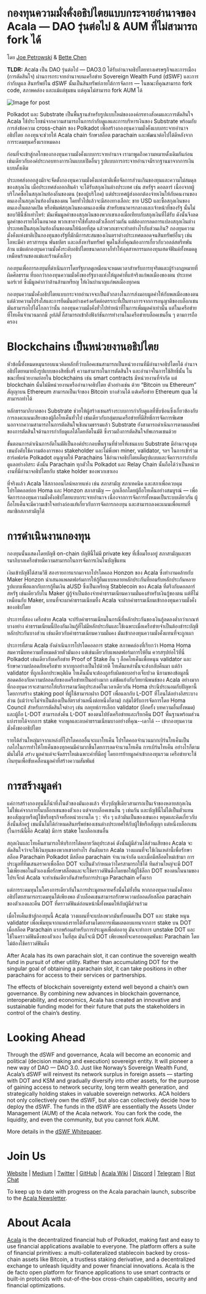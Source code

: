 # กองทุนความมั่งคั่งอธิปไตยแบบกระจายอำนาจของ Acala — DAO รุ่นต่อไป & AUM ที่ไม่สามารถ fork ได้

โดย [Joe Petrowski](https://medium.com/u/9f4b86fbf09a?source=post_page-----80f8c23d8f27--------------------------------) & [Bette Chen](https://medium.com/u/8d475d21e811?source=post_page-----80f8c23d8f27--------------------------------)

**TLDR:** Acala เป็น DAO รุ่นต่อไป — DAO3.0 ได้รับอำนาจอธิปไตยทางเศรษฐกิจและการเมือง (การตัดสินใจ) ผ่านการกระจายอำนาจบนเครือข่าย Sovereign Wealth Fund (dSWF) และการกำกับดูแล สินทรัพย์ใน dSWF นั้นเป็นสินทรัพย์ภายใต้การจัดการ — ในขณะที่คุณสามารถ fork code, สภาพคล่อง และแม้แต่ชุมชน แต่คุณไม่สามารถ fork AUM ได้

![Image for post](https://miro.medium.com/max/1600/1*tG3vPiETDyoJgt1aC_5ygg.jpeg)

Polkadot และ Substrate เป็นพื้นฐานสำหรับรูปแบบใหม่ขององค์กรทางสังคมและการตัดสินใจ Acala ใช้ประโยชน์จากความสามารถในการกำกับดูแลและการบริหารเงินของ Substrate พร้อมกับการส่งข้อความ cross-chain ของ Polkadot เพื่อสร้างกองทุนความมั่งคั่งแบบกระจายอำนาจอธิปไตย กองทุนจะช่วยให้ Acala chain รักษาสล็อต parachain และพัฒนาต่อไปได้ดีหลังจากการระดมทุนครั้งแรกหมดลง

ก่อนที่จะเข้าสู่กลไกของกองทุนความมั่งคั่งแบบกระจายอำนาจ เรามาพูดถึงความหมายดั้งเดิมกันก่อน เช่นเดียวกับองค์ประกอบทางการเงินแบบเปิดอื่นๆ รูปแบบการกระจายอำนาจมีรากฐานมาจากการเงินแบบดั้งเดิม

ประเทศส่งออกสูงมักจะจัดตั้งกองทุนความมั่งคั่งแห่งชาติเพื่อจัดการส่วนเกินของทุนและความไม่สมดุลของสกุลเงิน เมื่อประเทศส่งออกสินค้า จะได้รับสกุลเงินต่างประเทศ เช่น สหรัฐฯ ดอลลาร์ เนื่องจากผู้บริโภคซื้อในสกุลเงินท้องถิ่นของตน (ของผู้บริโภค) แต่ประเทศผู้ส่งออกต้องจ่ายเงินให้กับคนงานของตนเองในสกุลเงินท้องถิ่นของตน โดยทั่วไปแล้วจะมีสองทางเลือก: ขาย USD และซื้อสกุลเงินของตนเองในตลาดเปิด หรือพิมพ์สกุลเงินของตนเองเพิ่ม สำหรับธนาคารกลางและเจ้าหน้าที่ของรัฐ นั้นไม่ชอบวิธีนี้ซักเท่าไหร่: มันเพิ่มมูลค่าของสกุลเงินของพวกเขาเองเมื่อเทียบกับสกุลเงินที่ได้รับ ดังนั้นจึงลดมูลค่าของรายได้ในอนาคต พวกเขาอาจใช้ทั้งสองตัวเลือกร่วมกัน แต่ต้องการลดการแปลงสกุลเงินต่างประเทศเป็นสกุลเงินท้องถิ่นของตนให้น้อยที่สุด แล้วพวกเขาจะทำอย่างไรกับส่วนเกิน? กองทุนความมั่งคั่งแห่งชาติเป็นกองทุนของรัฐที่มักมีการสะสมของเงินตราต่างประเทศตลอดจนสินทรัพย์อื่นๆ เช่น โลหะมีค่า ตราสารทุน พันธบัตร และอสังหาริมทรัพย์ พูดในสิ่งที่คุณต้องการเกี่ยวกับวอลล์สตรีทพันล้าน แม้แต่กองทุนความมั่งคั่งระดับอธิปไตยขนาดกลางก็ทำให้อุตสาหกรรมกองทุนเฮดจ์ฟันด์ทั้งหมดดูเหมือนร้านของแม่และร้านดังเล็กๆ

กองทุนเพื่อการลงทุนที่ดำเนินการโดยรัฐบาลดูเหมือนจะหมดเวลาสำหรับการทุจริตและผู้ร่างกฎหมายที่ผิดศีลธรรม ที่บอกว่ากองทุนความมั่งคั่งของรัฐบางแห่งให้มูลค่าที่แท้จริงแก่พลเมืองของตน ประเทศนอร์เวย์ ซึ่งมีมูลค่ากว่าล้านล้านเหรียญ ให้เงินบำนาญแก่พลเมืองทุกคน

กองทุนความมั่งคั่งอธิปไตยแบบกระจายอำนาจจะเป็นตัวกลางในการส่งมอบมูลค่าให้กับพลเมืองของตน แต่ด้วยความโปร่งใสและการยึดมั่นอย่างเคร่งครัดต่อตรรกะที่เป็นทางการจากการอนุญาติของบล็อกเชน มันสามารถไปได้ไกลกว่านั้น กองทุนความมั่งคั่งทั่วไปทำหน้าที่ในการเพิ่มมูลค่าเท่านั้น แต่ในเครือข่ายที่โทเค็นจำนวนมากมี _ยูทิลิตี้_ ก็สามารถเข้าถึงฟังก์ชันการทำงานในเครือข่ายบล็อคเชนอื่น ๆ ตามการถือครอง

# Blockchains เป็นหน่วยงานอธิปไตย

หัวข้อนี้ทั้งหมดหมุนรอบแนวคิดหลักที่ว่าบล็อคเชนสามารถเป็นหน่วยงานที่มีอำนาจอธิปไตยได้ อำนาจอธิปไตยหมายถึงรูปแบบของสิทธิ์เสรี ความสามารถในการตัดสินใจ และอำนาจในการใช้สิทธิ์นั้น ในขณะที่หน่วยงานย่อยใน blockchains เช่น smart contracts มีหน่วยงานที่จำกัด แต่ blockchain นั้นไม่มีหน่วยงานหรืออำนาจอธิปไตย ตัวอย่างเช่น ด้วย “Bitcoin บน Ethereum” สัญญาบน Ethereum สามารถเป็นเจ้าของ Bitcoin บางส่วนได้ แต่เครือข่าย Ethereum qua ไม่สามารถทำได้

หลักธรรมาภิบาลของ Substrate ช่วยให้ผู้สร้างเชนสร้างระบบการกำกับดูแลที่ซับซ้อนซึ่งเกี่ยวข้องกับการลงคะแนนเสียงของผู้ถือโทเค็นทั่วไป เช่นเดียวกับกลุ่มบนเครือข่ายที่มีสิทธิ์การจัดการพิเศษ นอกจากความสามารถในการตัดสินใจเชิงนามธรรมแล้ว Substrate ยังสามารถดำเนินการตามผลลัพธ์ของการตัดสินใจด้านการกำกับดูแลได้โดยอัตโนมัติ ซึ่งรวมถึงการตัดสินใจอัพเกรดเชนด้วย

ขั้นตอนการดำเนินการอัตโนมัติเป็นองค์ประกอบพื้นฐานที่ช่วยให้เชนแบบ Substrate มีอำนาจสูงสุด เชนบังคับใช้ความต้องการของ stakeholder และไม่พึ่งพา miner, validator, ฯลฯ ในการเข้าร่วมฮาร์ดฟอร์ค Polkadot อนุญาตให้ Parachains ใช้อำนาจอธิปไตยเต็มรูปแบบและจัดการการกำกับดูแลอย่างอิสระ ดังนั้น Parachain ทุกตัวใน Polkadot และ Relay Chain นั้นถือได้ว่าเป็นหน่วยงานที่มีอำนาจอธิปไตยกับ stake holder ของพวกเขาเอง

ที่จริงแล้ว Acala ใช้สภาออนไลน์หลายแห่ง เช่น สภาสามัญ สภาเทคนิค และสภาเพื่อควบคุมโปรโตคอลย่อย Homa และ Honzon สภาสามัญ — ถูกเลือกโดยผู้ถือโทเค็นอย่างสมบูรณ์ — เพื่อจัดการกองทุนความมั่งคั่งอธิปไตยแบบกระจายอำนาจ เนื่องจากการจัดการทั้งหมดเป็นระบบเดียวกัน ผู้ถือโทเค็นจะมีความเข้าใจอย่างถ่องแท้เกี่ยวกับการจัดการกองทุน และสามารถลงคะแนนเพื่อแทนที่สมาชิกสภาสามัญได้

# การดำเนินงานกองทุน

กองทุนนั้นแสดงโดยบัญชี on-chain บัญชีนี้ไม่มี private key ที่เชื่อมโยงอยู่ สภาสามัญและธรรมาภิบาลเครือข่ายมีความสามารถในการจัดการเงินในบัญชีแทน

เงินเข้าบัญชีได้สามวิธี สองรายการแรกมาจากโปรโตคอล Honzon ของ Acala ซึ่งทำงานคล้ายกับ Maker Honzon นำเสนอแพลตฟอร์มการให้กู้ยืมแบบหลายหลักประกันที่ยอมรับหลักประกันหลายรูปแบบเพื่อแลกกับการกู้ยืมเงิน aUSD ซึ่งเป็นเหรียญ Stablecoin ของ Acala ที่ตรึงกับดอลลาร์สหรัฐ เช่นเดียวกับใน Maker ผู้กู้จำเป็นต้องจ่ายค่าธรรมเนียมความมั่นคงสำหรับเงินกู้ของตน แต่ที่ไม่เหมือนกับ Maker, แทนที่จะเผาค่าธรรมเนียมทิ้ง Acala จะฝากค่าธรรมเนียมเข้ากองทุนความมั่งคั่งของอธิปไตย

ประการที่สอง เครือข่าย Acala จะปรับค่าธรรมเนียมในกรณีที่หลักประกันของเงินกู้ลดลงต่ำกว่าเกณฑ์บางอย่าง ค่าธรรมเนียมนี้ป้องกันเงินกู้ที่ไม่มีหลักประกันและใช้เฉพาะเมื่อเครือข่ายจำเป็นต้องชำระบัญชีหลักประกันบางส่วน เช่นเดียวกับค่าธรรมเนียมความมั่นคง มันเข้ากองทุนความมั่งคั่งแทนที่จะถูกเผา

ประการที่สาม Acala ยังดำเนินการโปรโตคอลการ stake สภาพคล่องที่เรียกว่า Homa Homa สมควรมีบทความทั้งหมดด้วยตัวมันเอง แต่เช่นเดียวกับแพลตฟอร์มการให้ยืม ควรสรุปย่อไว้ที่นี่ Polkadot เช่นเดียวกับเครือข่าย Proof of Stake อื่น ๆ ล็อคโทเค็นเพื่อหนุน validator และรักษาความปลอดภัยเครือข่าย หากทุกอย่างเป็นไปด้วยดี โทเค็นเหล่านั้นจะส่งกลับคืนมา แต่ถ้า validator ที่ถูกเลือกประพฤติผิด โทเค็นนั้นจะต้องถูกรับผิดชอบอย่างเจ็บปวด นิยามของข้อมูลนี้สอดคล้องกับความปลอดภัยของเครือข่ายเป็นอย่างมาก แต่ขัดแย้งกับวิทยานิพนธ์ของ Acala อย่างมากที่กองทุนควรจะสามารถให้บริการตามวัตถุประสงค์ในเวลาเดียวกัน Homa ประนีประนอมกับปัญหานี้โดยการสร้าง staking pool ที่ผู้ใช้สามารถฝาก DOT เพื่อแลกกับ L-DOT ที่โอนได้อย่างอิสระบางส่วน (แม้ว่าจะไม่จำเป็นต้องเป็นอัตราส่วนหนึ่งต่อหนึ่งก็ตาม) กลุ่มได้รับการจัดการโดย Homa Council สำหรับการตัดสินใจต่างๆ เช่น กลยุทธ์การเลือก validator (อีกครั้ง บทความอื่นทั้งหมด) และผู้ถือ L-DOT สามารถส่งคืน L-DOT ของตนไปยังเครือข่ายและเรียกคืน DOT พื้นฐานพร้อมส่วนแบ่งรายได้จากการ stake จากพูลและลบค่าธรรมเนียมบางอย่างที่คุณ--เดาได้ -- เข้ากองทุนความมั่งคั่งของอธิปไตย

รายได้ส่วนใหญ่มาจากแหล่งที่โปรโตคอลอื่นจะเผาโทเค็น โปรโตคอลจำนวนมากเบิร์นโทเค็นเป็นกลไกในการทำให้โทเค็นของทุกคนมีค่ามากขึ้นโดยการลดจำนวนโทเค็น การเบิร์นโทเค็น อย่างไรก็ตาม มันไม่ได้ _สร้าง_ มูลค่าแต่จะจัดสรรใหม่เฉพาะค่าที่มีอยู่ โดยการย้ายมูลค่าเข้ากองทุนรวม เครือข่ายจะใช้เงินทุนเพื่อขับเคลื่อนมูลค่าที่สร้างความสัมพันธ์

# การสร้างมูลค่า

แค่การสร้างกองทุนนี้ก็น่าทึ่งในตัวของมันเองแล้ว จรืงๆบัญชีเดียวสามารถเป็นเจ้าของหลายสกุลเงิน ไม่ใช่แค่จากภายในบล็อกเชนของตัวเอง แต่จากบล็อคเชนอื่น ๆ เช่นกัน และบัญชีนี้ไม่ได้เป็นตัวแทนของสัญญาหรือผู้ใช้หรือธุรกิจหรือหน่วยงานใด ๆ : จริง ๆ แล้วมันเป็นของเชนเอง หยุดและคิดเกี่ยวกับสิ่งนั้นสักครู่ เชนนั้นไม่ได้กำหนดสินทรัพย์ของเชนต่างประเทศให้กับผู้ใช้หรือสัญญา แต่หนึ่งบล็อกเชน (ในกรณีนี้คือ Acala) มีการ stake ในบล็อกเชนอื่น

สกุลเงินและโทเค็นสามารถให้บริการได้หลายวัตถุประสงค์ ดังนั้นผู้มีส่วนได้ส่วนเสียของ Acala จะตัดสินใจว่าจะใช้เงินทุนของพวกเขาอย่างไร อันดับแรก Acala วางแผนที่จะใช้เงินเหล่านี้เพื่อรักษาสล็อต Parachain Polkadot มีสล็อต parachain จำนวนจำกัด และเมื่อมีสล็อตใหม่เข้ามา การประมูลที่ทีมเสนอราคาเพื่อล็อก DOT จะเป็นตัวกำหนดว่าใครสามารถใช้ได้ ทีมส่วนใหญ่จะมี DOT ไม่เพียงพอในตัวเองเพื่อรักษาสล็อตและจะใช้คราวด์ฟันดิ้งโดยขอให้ผู้ใช้ล็อก DOT ของตนในนามของโปรเจ็กต์ Acala จะทำเช่นเดียวกันสำหรับการประมูล Parachain ครั้งแรก

แต่การระดมทุนในโครงการเดียวกันในการประมูลหลายครั้งนั้นไม่ยั่งยืน หากกองทุนความมั่งคั่งของอธิปไตยสามารถระดมทุนได้เพียงพอ ตัวบล็อคเชนสามารถรักษาความปลอดภัยสล็อต parachain ของตัวเองและคืน DOT ที่คราวด์ฟันด์ก่อนหน้านี้ทั้งหมดให้กับผู้มีส่วนร่วม

เมื่อโทเค็นเข้าสู่กองทุนนี้ Acala วางแผนที่จะแปลงพวกมันทั้งหมดเป็น DOT และ stake หนุน validator เพื่อเพิ่มทุนจากแหล่งรายได้ทั้งสามโดยการเพิ่มผลตอบแทนจากการ stake บน DOT เมื่อสล็อต Parachain แรกพร้อมสำหรับการประมูลเพื่อต่ออายุ มันจะทำการ unstake DOT และใช้ในคราวด์ฟันดิ้งของตัวเอง ในที่สุด มันก็จะมี DOT เพียงพอที่จะครอบคลุมพันธะ Parachain โดยไม่ต้องใช้คราวด์ฟันดิ้ง

After Acala has its own parachain slot, it can continue the sovereign wealth fund in pursuit of other utility. Rather than accumulating DOT for the singular goal of obtaining a parachain slot, it can take positions in other parachains for access to their services or partnerships.

The effects of blockchain sovereignty extend well beyond a chain’s own governance. By combining new advances in blockchain governance, interoperability, and economics, Acala has created an innovative and sustainable funding model for their future that puts the stakeholders in control of the chain’s destiny.

# Looking Ahead

Through the dSWF and governance, Acala will become an economic and political (decision making and execution) sovereign entity. It will pioneer a new way of DAO — DAO 3.0. Just like Norway’s Sovereign Wealth Fund, Acala’s dSWF will reinvest its network surplus in foreign assets — starting with DOT and KSM and gradually diversify into other assets, for the purpose of gaining access to network security, long term wealth generation, and strategically holding stakes in valuable sovereign networks. ACA holders not only collectively own the dSWF, but also can collectively decide how to deploy the dSWF. The funds in the dSWF are essentially the Assets Under Management (AUM) of the Acala network. You can fork the code, the liquidity, and even the community, but you cannot fork AUM.

More details in the [dSWF Whitepaper](https://github.com/AcalaNetwork/Acala-white-paper/blob/master/Building_a_Decentralized_Sovereign_Wealth_Fund.pdf).

# Join Us

[Website](https://acala.network/) | [Medium](https://medium.com/acalanetwork) | [Twitter](https://twitter.com/AcalaNetwork) | [GitHub](https://github.com/AcalaNetwork/Acala) | [Acala Wiki](https://github.com/AcalaNetwork/Acala/wiki) | [Discord](https://discord.gg/vdbFVCH) | [Telegram](https://t.me/acalaofficial) | [Riot Chat](https://riot.im/app/#/room/#acala:matrix.org)

To keep up to date with progress on the Acala parachain launch, subscribe to the [Acala Newsletter](https://share.hsforms.com/1X9RxkXk-R62I0VNbATaDXw4h8qc).

# About Acala

[Acala](http://acala.network/) is the decentralized financial hub of Polkadot, making fast and easy to use financial applications available to everyone. The platform offers a suite of financial primitives: a multi-collateralized stablecoin backed by cross-chain assets like Bitcoin, a trustless staking derivative, and a decentralized exchange to unleash liquidity and power financial innovations. Acala is the de facto open platform for finance applications to use smart contracts or built-in protocols with out-of-the-box cross-chain capabilities, security and financial optimizations.
